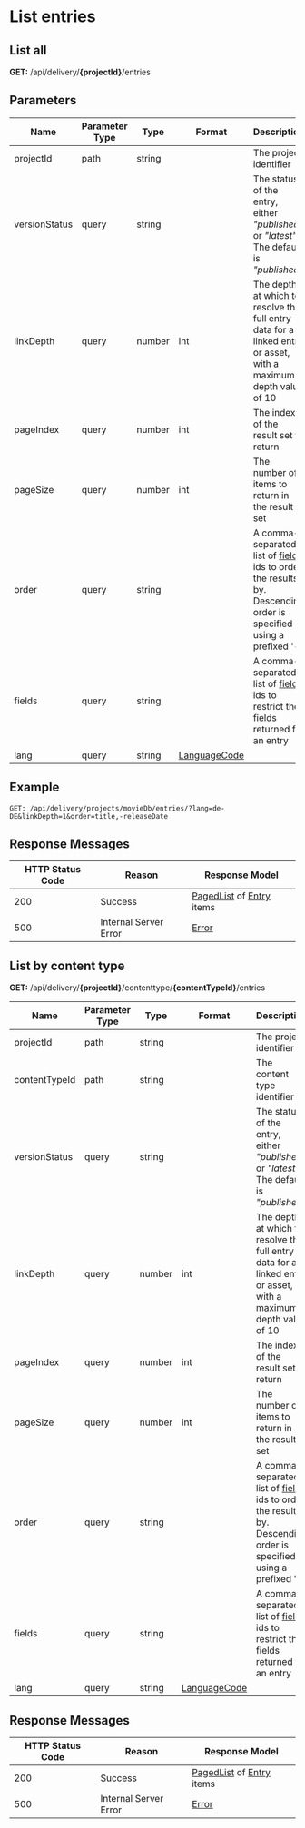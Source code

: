 # List entries

## List all

**GET:** /api/delivery/**{projectId}**/entries

## Parameters

|Name|Parameter Type|Type|Format|Description|
|-|-|-|-|-|
|projectId|path|string|| The project identifier |
|versionStatus|query|string||The status of the entry, either *"published"* or *"latest"*. The default is *"published"* |
|linkDepth|query|number|int|The depth at which to resolve the full entry data for a linked entry or asset, with a maximum depth value of 10|
|pageIndex|query|number|int| The index of the result set to return |
|pageSize|query|number|int| The number of items to return in the result set  |
|order|query|string|  | A comma-separated list of [field](/model/content-type.md#field) ids to order the results by. Descending order is specified using a prefixed '-' |
|fields|query|string|  | A comma-separated list of [field](/model/content-type.md#field) ids to restrict the fields returned for an entry |
|lang|query|string|[LanguageCode](/localization.md)|  |

## Example

```http
GET: /api/delivery/projects/movieDb/entries/?lang=de-DE&linkDepth=1&order=title,-releaseDate
```

## Response Messages

|HTTP Status Code|Reason|Response Model|
|-|-|-|
|200|Success|[PagedList](/model/paged-list.md) of [Entry](/model/entry.md) items|
|500|Internal Server Error|[Error](../model/errors.md)|


## List by content type

**GET:** /api/delivery/**{projectId}**/contenttype/**{contentTypeId}**/entries

|Name|Parameter Type|Type|Format|Description|
|-|-|-|-|-|
|projectId|path|string|| The project identifier |
|contentTypeId|path|string|  | The content type identifier |
|versionStatus|query|string||The status of the entry, either *"published"* or *"latest"*. The default is *"published"* |
|linkDepth|query|number|int|The depth at which to resolve the full entry data for a linked entry or asset, with a maximum depth value of 10|
|pageIndex|query|number|int| The index of the result set to return |
|pageSize|query|number|int| The number of items to return in the result set  |
|order|query|string|  | A comma-separated list of [field](/model/content-type.md#field) ids to order the results by. Descending order is specified using a prefixed '-' |
|fields|query|string|  | A comma-separated list of [field](/model/content-type.md#field) ids to restrict the fields returned for an entry |
|lang|query|string|[LanguageCode](/localization.md)|  |

## Response Messages

|HTTP Status Code|Reason|Response Model|
|-|-|-|
|200|Success|[PagedList](/model/paged-list.md) of [Entry](/model/entry.md) items|
|500|Internal Server Error|[Error](../model/errors.md)|
